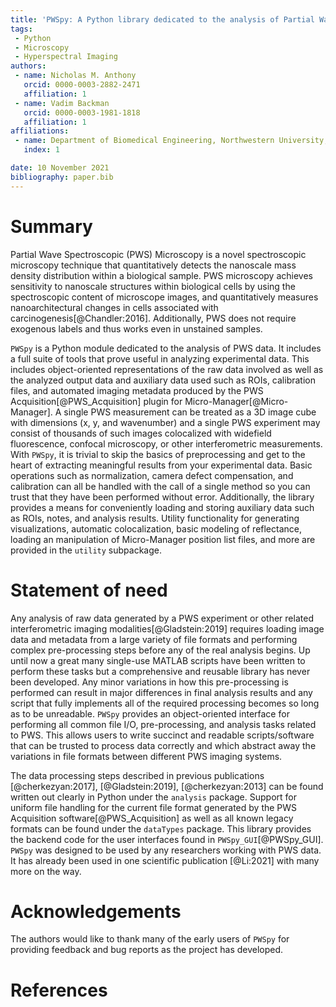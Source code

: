 ```yaml
---
title: 'PWSpy: A Python library dedicated to the analysis of Partial Wave Spectroscopic Microscopy data.'
tags:
 - Python
 - Microscopy
 - Hyperspectral Imaging
authors:
 - name: Nicholas M. Anthony
   orcid: 0000-0003-2882-2471
   affiliation: 1
 - name: Vadim Backman
   orcid: 0000-0003-1981-1818
   affiliation: 1
affiliations:
 - name: Department of Biomedical Engineering, Northwestern University, Evanston, IL, USA. 
   index: 1

date: 10 November 2021
bibliography: paper.bib
---
```


# Summary

Partial Wave Spectroscopic (PWS) Microscopy is a novel spectroscopic microscopy technique that quantitatively 
detects the nanoscale mass density distribution within a biological sample. PWS microscopy achieves sensitivity to nanoscale structures within biological cells by using the spectroscopic content of microscope images, and quantitatively measures nanoarchitectural changes in cells associated with carcinogenesis[@Chandler:2016]. Additionally, PWS does not require exogenous labels and thus works even in unstained samples.

`PWSpy` is a Python module dedicated to the analysis of PWS data. It includes a full suite of tools that prove useful in 
analyzing experimental data. This includes object-oriented representations of the raw data involved as well as the analyzed output data and auxiliary data used such as ROIs, calibration files, and automated imaging metadata produced by the PWS Acquisition[@PWS_Acquisition] plugin for Micro-Manager[@Micro-Manager]. A single PWS measurement can be treated as a 3D image cube with dimensions (x, y, and wavenumber) and a single PWS experiment may consist of thousands of such images colocalized with widefield fluorescence, confocal microscopy, or other interferometric measurements. With `PWSpy`, it is trivial to skip the basics of preprocessing and get to the heart of extracting meaningful results from your experimental data. Basic operations such as normalization, camera defect compensation, and calibration can all be handled with the call of a single method so you can trust that they have been performed without error. Additionally, the library provides a means for conveniently loading and storing auxiliary data such as ROIs, notes, and analysis results. Utility functionality for generating visualizations, automatic colocalization, basic modeling of reflectance, loading an manipulation of Micro-Manager position list files, and more are provided in the `utility` subpackage.


# Statement of need
Any analysis of raw data generated by a PWS experiment or other related interferometric imaging modalities[@Gladstein:2019] requires loading image data and metadata from a large variety of file formats and performing complex pre-processing steps before any of the real analysis begins. Up until now a great many single-use MATLAB scripts have been written to perform these tasks but a comprehensive and reusable library has never been developed.
Any minor variations in how this pre-processing is performed can result in major differences in final analysis results and any script that fully implements all of the required processing becomes so long as to be unreadable. `PWSpy` provides an object-oriented interface for performing all common file I/O, pre-processing, and analysis tasks related to PWS. 
This allows users to write succinct and readable scripts/software that can be trusted to process data correctly and which abstract away the variations in file formats between different PWS imaging systems. 

The data processing steps described in previous publications [@cherkezyan:2017], [@Gladstein:2019], [@cherkezyan:2013]
can be found written out clearly in Python under the `analysis` package. Support for uniform file handling for 
the current file format generated by the PWS Acquisition software[@PWS_Acquisition] as well as all known legacy formats can 
be found under the `dataTypes` package. This library provides the backend code for  the user interfaces found in `PWSpy_GUI`[@PWSpy_GUI]. `PWSpy` was designed to be used by any researchers working with PWS data. It has already been used in one scientific publication [@Li:2021] with many more on the way.

# Acknowledgements
The authors would like to thank many of the early users of `PWSpy` for providing feedback and bug reports as the project has developed.

# References